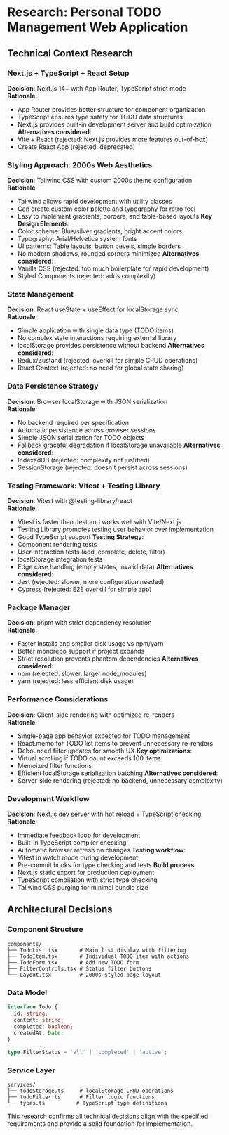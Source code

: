 # Research: Personal TODO Management Web Application

## Technical Context Research

### Next.js + TypeScript + React Setup
**Decision**: Next.js 14+ with App Router, TypeScript strict mode  
**Rationale**: 
- App Router provides better structure for component organization
- TypeScript ensures type safety for TODO data structures
- Next.js provides built-in development server and build optimization
**Alternatives considered**: 
- Vite + React (rejected: Next.js provides more features out-of-box)
- Create React App (rejected: deprecated)

### Styling Approach: 2000s Web Aesthetics
**Decision**: Tailwind CSS with custom 2000s theme configuration  
**Rationale**:
- Tailwind allows rapid development with utility classes
- Can create custom color palette and typography for retro feel
- Easy to implement gradients, borders, and table-based layouts
**Key Design Elements**:
- Color scheme: Blue/silver gradients, bright accent colors
- Typography: Arial/Helvetica system fonts
- UI patterns: Table layouts, button bevels, simple borders
- No modern shadows, rounded corners minimized
**Alternatives considered**:
- Vanilla CSS (rejected: too much boilerplate for rapid development)
- Styled Components (rejected: adds complexity)

### State Management
**Decision**: React useState + useEffect for localStorage sync  
**Rationale**:
- Simple application with single data type (TODO items)
- No complex state interactions requiring external library
- localStorage provides persistence without backend
**Alternatives considered**:
- Redux/Zustand (rejected: overkill for simple CRUD operations)
- React Context (rejected: no need for global state sharing)

### Data Persistence Strategy
**Decision**: Browser localStorage with JSON serialization  
**Rationale**:
- No backend required per specification
- Automatic persistence across browser sessions
- Simple JSON serialization for TODO objects
- Fallback graceful degradation if localStorage unavailable
**Alternatives considered**:
- IndexedDB (rejected: complexity not justified)
- SessionStorage (rejected: doesn't persist across sessions)

### Testing Framework: Vitest + Testing Library
**Decision**: Vitest with @testing-library/react  
**Rationale**:
- Vitest is faster than Jest and works well with Vite/Next.js
- Testing Library promotes testing user behavior over implementation
- Good TypeScript support
**Testing Strategy**:
- Component rendering tests
- User interaction tests (add, complete, delete, filter)
- localStorage integration tests
- Edge case handling (empty states, invalid data)
**Alternatives considered**:
- Jest (rejected: slower, more configuration needed)
- Cypress (rejected: E2E overkill for simple app)

### Package Manager
**Decision**: pnpm with strict dependency resolution  
**Rationale**: 
- Faster installs and smaller disk usage vs npm/yarn
- Better monorepo support if project expands
- Strict resolution prevents phantom dependencies
**Alternatives considered**:
- npm (rejected: slower, larger node_modules)
- yarn (rejected: less efficient disk usage)

### Performance Considerations
**Decision**: Client-side rendering with optimized re-renders  
**Rationale**:
- Single-page app behavior expected for TODO management
- React.memo for TODO list items to prevent unnecessary re-renders
- Debounced filter updates for smooth UX
**Key optimizations**:
- Virtual scrolling if TODO count exceeds 100 items
- Memoized filter functions
- Efficient localStorage serialization batching
**Alternatives considered**:
- Server-side rendering (rejected: no backend, unnecessary complexity)

### Development Workflow
**Decision**: Next.js dev server with hot reload + TypeScript checking  
**Rationale**:
- Immediate feedback loop for development
- Built-in TypeScript compiler checking
- Automatic browser refresh on changes
**Testing workflow**:
- Vitest in watch mode during development
- Pre-commit hooks for type checking and tests
**Build process**:
- Next.js static export for production deployment
- TypeScript compilation with strict type checking
- Tailwind CSS purging for minimal bundle size

## Architectural Decisions

### Component Structure
```
components/
├── TodoList.tsx       # Main list display with filtering
├── TodoItem.tsx       # Individual TODO item with actions  
├── TodoForm.tsx       # Add new TODO form
├── FilterControls.tsx # Status filter buttons
└── Layout.tsx         # 2000s-styled page layout
```

### Data Model
```typescript
interface Todo {
  id: string;
  content: string;
  completed: boolean;
  createdAt: Date;
}

type FilterStatus = 'all' | 'completed' | 'active';
```

### Service Layer
```
services/
├── todoStorage.ts     # localStorage CRUD operations
├── todoFilter.ts      # Filter logic functions
└── types.ts          # TypeScript type definitions
```

This research confirms all technical decisions align with the specified requirements and provide a solid foundation for implementation.
